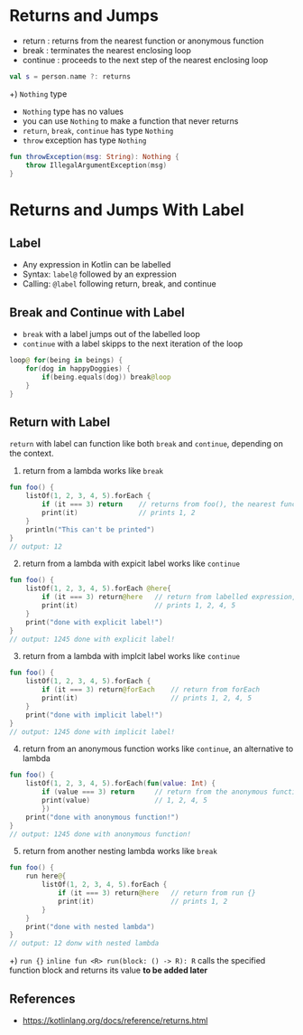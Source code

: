 # Returns and Jumps
* return : returns from the nearest function or anonymous function
* break : terminates the nearest enclosing loop
* continue : proceeds to the next step of the nearest enclosing loop
```Kotlin
val s = person.name ?: returns
```

+) `Nothing` type
- `Nothing` type has no values
- you can use `Nothing` to make a function that never returns
- `return`, `break`, `continue` has type `Nothing`
- `throw` exception has type `Nothing`
```Kotlin
fun throwException(msg: String): Nothing {
    throw IllegalArgumentException(msg)
}
```

# Returns and Jumps With Label
## Label
- Any expression in Kotlin can be labelled
- Syntax: `label@` followed by an expression
- Calling: `@label` following return, break, and continue

## Break and Continue with Label
- `break` with a label jumps out of the labelled loop
- `continue` with a label skipps to the next iteration of the loop
```Kotlin
loop@ for(being in beings) {
    for(dog in happyDoggies) {
        if(being.equals(dog)) break@loop
    }
}
```

## Return with Label
`return` with label can function like both `break` and `continue`, depending on the context.

1. return from a lambda
works like `break`
```Kotlin
fun foo() {
    listOf(1, 2, 3, 4, 5).forEach {
        if (it === 3) return    // returns from foo(), the nearest function
        print(it)               // prints 1, 2
    }
    println("This can't be printed")
}
// output: 12
```

2. return from a lambda with expicit label
works like `continue`
```Kotlin
fun foo() {
    listOf(1, 2, 3, 4, 5).forEach @here{
        if (it === 3) return@here   // return from labelled expression, forEach
        print(it)                   // prints 1, 2, 4, 5 
    }
    print("done with explicit label!")
}
// output: 1245 done with explicit label!
```

3. return from a lambda with implcit label
works like `continue`
```Kotlin
fun foo() {
    listOf(1, 2, 3, 4, 5).forEach {
        if (it === 3) return@forEach    // return from forEach
        print(it)                       // prints 1, 2, 4, 5
    }
    print("done with implicit label!")
}
// output: 1245 done with implicit label!
```

4. return from an anonymous function
works like `continue`, an alternative to lambda 
```Kotlin
fun foo() {
    listOf(1, 2, 3, 4, 5).forEach(fun(value: Int) {
        if (value === 3) return     // return from the anonymous function
        print(value)                // 1, 2, 4, 5
        })
    print("done with anonymous function!")
}
// output: 1245 done with anonymous function!
```

5. return from another nesting lambda
works like `break`
```Kotlin
fun foo() {
    run here@{
        listOf(1, 2, 3, 4, 5).forEach {
            if (it === 3) return@here   // return from run {}
            print(it)                   // prints 1, 2
        }
    }
    print("done with nested lambda")
}
// output: 12 donw with nested lambda 
```

+) `run {}`
`inline fun <R> run(block: () -> R): R`
calls the specified function block and returns its value
**to be added later**


## References
- https://kotlinlang.org/docs/reference/returns.html
